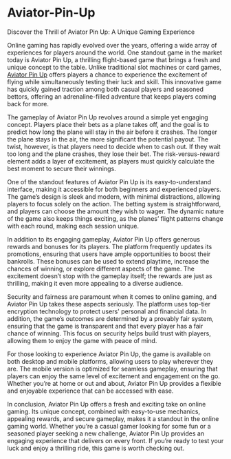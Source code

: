 # Aviator-Pin-Up
Discover the Thrill of Aviator Pin Up: A Unique Gaming Experience

Online gaming has rapidly evolved over the years, offering a wide array of experiences for players around the world. One standout game in the market today is Aviator Pin Up, a thrilling flight-based game that brings a fresh and unique concept to the table. Unlike traditional slot machines or card games, <a href=https://pin-upaviator.com/>Aviator Pin Up</a> offers players a chance to experience the excitement of flying while simultaneously testing their luck and skill. This innovative game has quickly gained traction among both casual players and seasoned bettors, offering an adrenaline-filled adventure that keeps players coming back for more.

The gameplay of Aviator Pin Up revolves around a simple yet engaging concept. Players place their bets as a plane takes off, and the goal is to predict how long the plane will stay in the air before it crashes. The longer the plane stays in the air, the more significant the potential payout. The twist, however, is that players need to decide when to cash out. If they wait too long and the plane crashes, they lose their bet. The risk-versus-reward element adds a layer of excitement, as players must quickly calculate the best moment to secure their winnings.

One of the standout features of Aviator Pin Up is its easy-to-understand interface, making it accessible for both beginners and experienced players. The game’s design is sleek and modern, with minimal distractions, allowing players to focus solely on the action. The betting system is straightforward, and players can choose the amount they wish to wager. The dynamic nature of the game also keeps things exciting, as the planes’ flight patterns change with each round, making each session unique.

In addition to its engaging gameplay, Aviator Pin Up offers generous rewards and bonuses for its players. The platform frequently updates its promotions, ensuring that users have ample opportunities to boost their bankrolls. These bonuses can be used to extend playtime, increase the chances of winning, or explore different aspects of the game. The excitement doesn’t stop with the gameplay itself; the rewards are just as thrilling, making it even more appealing to a diverse audience.

Security and fairness are paramount when it comes to online gaming, and Aviator Pin Up takes these aspects seriously. The platform uses top-tier encryption technology to protect users' personal and financial data. In addition, the game’s outcomes are determined by a provably fair system, ensuring that the game is transparent and that every player has a fair chance of winning. This focus on security helps build trust with players, allowing them to enjoy the game with peace of mind.

For those looking to experience Aviator Pin Up, the game is available on both desktop and mobile platforms, allowing users to play wherever they are. The mobile version is optimized for seamless gameplay, ensuring that players can enjoy the same level of excitement and engagement on the go. Whether you’re at home or out and about, Aviator Pin Up provides a flexible and enjoyable experience that can be accessed with ease.

In conclusion, Aviator Pin Up offers a fresh and exciting take on online gaming. Its unique concept, combined with easy-to-use mechanics, appealing rewards, and secure gameplay, makes it a standout in the online gaming world. Whether you’re a casual gamer looking for some fun or a seasoned player seeking a new challenge, Aviator Pin Up provides an engaging experience that delivers on every front. If you’re ready to test your luck and enjoy a thrilling ride, this game is worth checking out.
